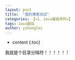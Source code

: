 ```yaml
---
layout: post
title:  "我的博客测试"
categories: 【=1、Java基础序列=】
tags: Java基础
author: yihonglei
---
```


* content
{:toc}

我就是个目录分隔符！！！！！！
